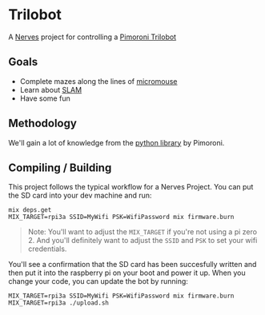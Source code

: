 # Trilobot

A [Nerves](https://nerves-project.org/) project for controlling a [Pimoroni Trilobot](https://shop.pimoroni.com/products/trilobot?variant=39594077093971)

## Goals

* Complete mazes along the lines of [micromouse](https://en.wikipedia.org/wiki/Micromouse)
* Learn about [SLAM](https://en.wikipedia.org/wiki/Simultaneous_localization_and_mapping)
* Have some fun

## Methodology

We'll gain a lot of knowledge from the [python library](https://github.com/pimoroni/trilobot-python) by Pimoroni.


## Compiling / Building

This project follows the typical workflow for a Nerves Project.
You can put the SD card into your dev machine and run:

```
mix deps.get
MIX_TARGET=rpi3a SSID=MyWifi PSK=WifiPassword mix firmware.burn
```

> Note: You'll want to adjust the `MIX_TARGET` if you're not using a pi zero 2. And you'll definitely want to adjust the `SSID` and `PSK` to set your wifi credentials.

You'll see a confirmation that the SD card has been succesfully written and then put it into the raspberry pi on your boot and power it up.
When you change your code, you can update the bot by running:

```
MIX_TARGET=rpi3a SSID=MyWifi PSK=WifiPassword mix firmware.burn
MIX_TARGET=rpi3a ./upload.sh
```